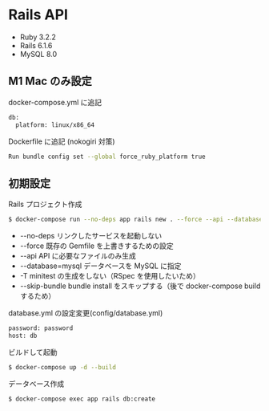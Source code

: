 # Rails API

- Ruby 3.2.2
- Rails 6.1.6
- MySQL 8.0

## M1 Mac のみ設定

docker-compose.yml に追記

```bash
db:
  platform: linux/x86_64
```

Dockerfile に追記 (nokogiri 対策)

```bash
Run bundle config set --global force_ruby_platform true
```

## 初期設定

Rails プロジェクト作成

```bash
$ docker-compose run --no-deps app rails new . --force --api --database=mysql -T --skip-bundle
```

- --no-deps リンクしたサービスを起動しない
- --force 既存の Gemfile を上書きするための設定
- --api API に必要なファイルのみ生成
- --database=mysql データベースを MySQL に指定
- -T minitest の生成をしない（RSpec を使用したいため）
- --skip-bundle bundle install をスキップする（後で docker-compose build するため）

database.yml の設定変更(config/database.yml)

```bash
password: password
host: db
```

ビルドして起動

```bash
$ docker-compose up -d --build
```

データベース作成

```bash
$ docker-compose exec app rails db:create
```
